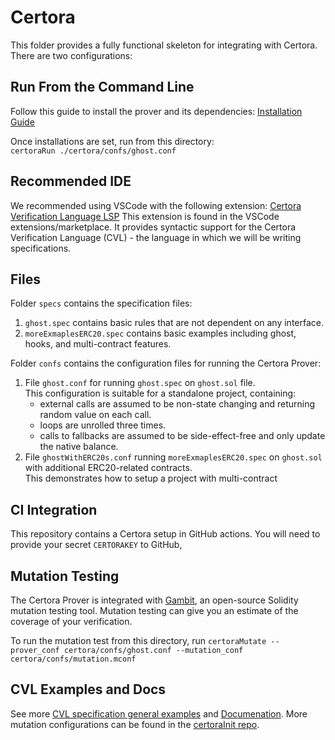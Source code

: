 # Certora 

This folder provides a fully functional skeleton for integrating with Certora.
There are two configurations:



## Run From the Command Line

Follow this guide to install the prover and its dependencies:
[Installation Guide](https://docs.certora.com/en/latest/docs/user-guide/getting-started/install.html)

Once installations are set, run from this directory:  
`certoraRun ./certora/confs/ghost.conf`  

## Recommended IDE

We recommended using VSCode with the following extension:
[Certora Verification Language LSP](https://marketplace.visualstudio.com/items?itemName=Certora.evmspec-lsp)
This extension is found in the VSCode extensions/marketplace. It provides syntactic support for the Certora Verification Language (CVL) - the language in which we will be writing specifications.
 
## Files

Folder `specs` contains the specification files: 
1. `ghost.spec` contains basic rules that are not dependent on any interface.
2. `moreExmaplesERC20.spec` contains basic examples including ghost, hooks, and multi-contract features.

Folder `confs` contains the configuration files for running the Certora Prover:  
1. File `ghost.conf` for running `ghost.spec` on `ghost.sol` file.  
This configuration is suitable for a standalone project, containing:  
    * external calls are assumed to be non-state changing and returning random value on each call.  
    * loops are unrolled three times.   
    * calls to fallbacks are assumed to be side-effect-free and only update the native balance.   
2. File `ghostWithERC20s.conf` running `moreExmaplesERC20.spec` on `ghost.sol` with additional ERC20-related contracts.   
This demonstrates how to setup a project with multi-contract 


## CI Integration

This repository contains a Certora setup in GitHub actions.
You will need to provide your secret `CERTORAKEY` to GitHub, 



## Mutation Testing
The Certora Prover is integrated with <a href=https://www.certora.com/gambit>Gambit</a>, an open-source Solidity mutation testing tool. Mutation testing can give you an estimate of the coverage of your verification.

To run the mutation test from this directory, run `certoraMutate --prover_conf certora/confs/ghost.conf --mutation_conf certora/confs/mutation.mconf`


## CVL Examples and Docs
See more <a href="https://github.com/Certora/Examples/tree/master/CVLByExample" target="_blank">CVL specification general examples</a>
and  <a href="https://docs.certora.com" target="_blank">Documenation</a>.
More mutation configurations can be found in the [certoraInit repo](https://github.com/Certora/CertoraInit"). 
